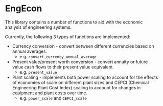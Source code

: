 # EngEcon

This library contains a number of functions to aid with the economic analysis of engineering systems.

Currently, the following 3 types of functions are implemented:
- Currency conversion - convert between different currencies based on annual averages.
  - e.g. `convert_currency_annual_average`
- Present value/present worth conversion - convert annuity or future value cash flows to their present value equivalent.
  - e.g. `present_value`
- Plant scaling - implements both power scaling to account for the effects of economies of scale on different plant sizes and CEPCI (Chemical Engineering Plant Cost Index) scaling to account for changes in equipment and plant costs over time.
  - e.g. `power_scale` and `CEPCI_scale`